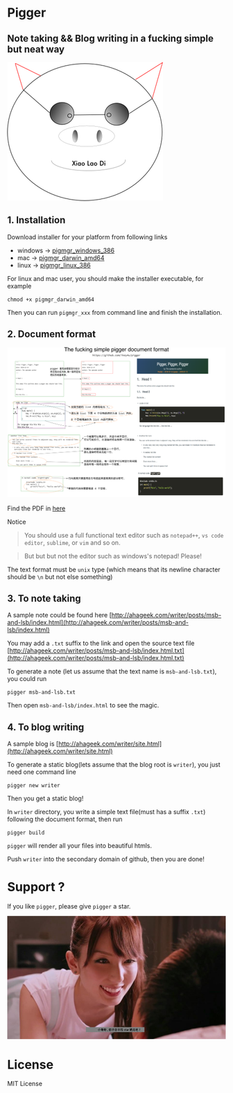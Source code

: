 # Pigger

## Note taking && Blog writing in a fucking simple but neat way

![](./docs/logo.png)

## 1. Installation

Download installer for your platform from following links

- windows → [pigmgr_windows_386](https://github.com/ikey4u/pigger/releases/download/v1.0.4/pigmgr_windows_386.exe)
- mac → [pigmgr_darwin_amd64](https://github.com/ikey4u/pigger/releases/download/v1.0.4/pigmgr_darwin_amd64)
- linux → [pigmgr_linux_386](https://github.com/ikey4u/pigger/releases/download/v1.0.4/pigmgr_linux_386)

For linux and mac user, you should make the installer executable, for example

    chmod +x pigmgr_darwin_amd64

Then you can run `pigmgr_xxx` from command line and finish the installation.


## 2. Document format

![](./docs/demodoc.png)
    
Find the PDF in [here](https://raw.githubusercontent.com/ikey4u/pigger/master/docs/demodoc.pdf)

Notice

>You should use a full functional text editor such as `notepad++`,
`vs code editor`, `sublime`, or `vim` and so on.

>But but but not the editor such as windows's notepad! Please!

The text format must be `unix` type (which means that its newline character should be `\n`
but not else something)

## 3. To note taking

A sample note could be found here [http://ahageek.com/writer/posts/msb-and-lsb/index.html](http://ahageek.com/writer/posts/msb-and-lsb/index.html)

You may add a `.txt` suffix to the link  and open the source text file
[http://ahageek.com/writer/posts/msb-and-lsb/index.html.txt](http://ahageek.com/writer/posts/msb-and-lsb/index.html.txt) 

To generate a note (let us assume that the text name is `msb-and-lsb.txt`), you could
run

    pigger msb-and-lsb.txt

Then open `msb-and-lsb/index.html` to see the magic.


## 4. To blog writing

A sample blog is [http://ahageek.com/writer/site.html](http://ahageek.com/writer/site.html)

To generate a static blog(lets assume that the blog root is `writer`), you just need one
command line

    pigger new writer

Then you get a static blog!


In `writer` directory, you write a simple text file(must has a suffix `.txt`) following the
document format, then run

    pigger build

`pigger` will render all your files into beautiful htmls.


Push `writer` into the secondary domain of github, then you are done!

# Support ?


If you like `pigger`, please give `pigger` a star.

![](./docs/givestar.png)

# License

MIT License
